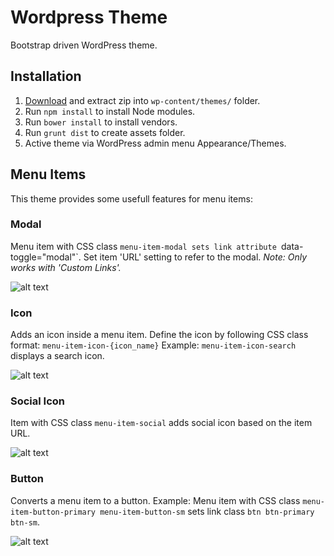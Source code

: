 # Wordpress Theme
Bootstrap driven WordPress theme.

## Installation

1. [Download](https://github.com/mmaarten/theme/archive/master.zip) and extract zip into `wp-content/themes/` folder.
1. Run `npm install` to install Node modules.
1. Run `bower install` to install vendors.
1. Run `grunt dist` to create assets folder.
1. Active theme via WordPress admin menu Appearance/Themes.

## Menu Items
This theme provides some usefull features for menu items:

### Modal
Menu item with CSS class `menu-item-modal sets link attribute `data-toggle="modal"`.
Set item 'URL' setting to refer to the modal.
*Note: Only works with 'Custom Links'.*

![alt text](https://raw.githubusercontent.com/mmaarten/theme/development/screenshots/menu-item-modal.png)

### Icon
Adds an icon inside a menu item.
Define the icon by following CSS class format: `menu-item-icon-{icon_name}`
Example: `menu-item-icon-search` displays a search icon.

![alt text](https://raw.githubusercontent.com/mmaarten/theme/development/screenshots/menu-item-icon.png)

### Social Icon
Item with CSS class `menu-item-social` adds social icon based on the item URL.

![alt text](https://raw.githubusercontent.com/mmaarten/theme/development/screenshots/menu-item-social.png)

### Button
Converts a menu item to a button.
Example: Menu item with CSS class `menu-item-button-primary menu-item-button-sm` sets link class `btn btn-primary btn-sm`.

![alt text](https://raw.githubusercontent.com/mmaarten/theme/development/screenshots/menu-item-button.png)
